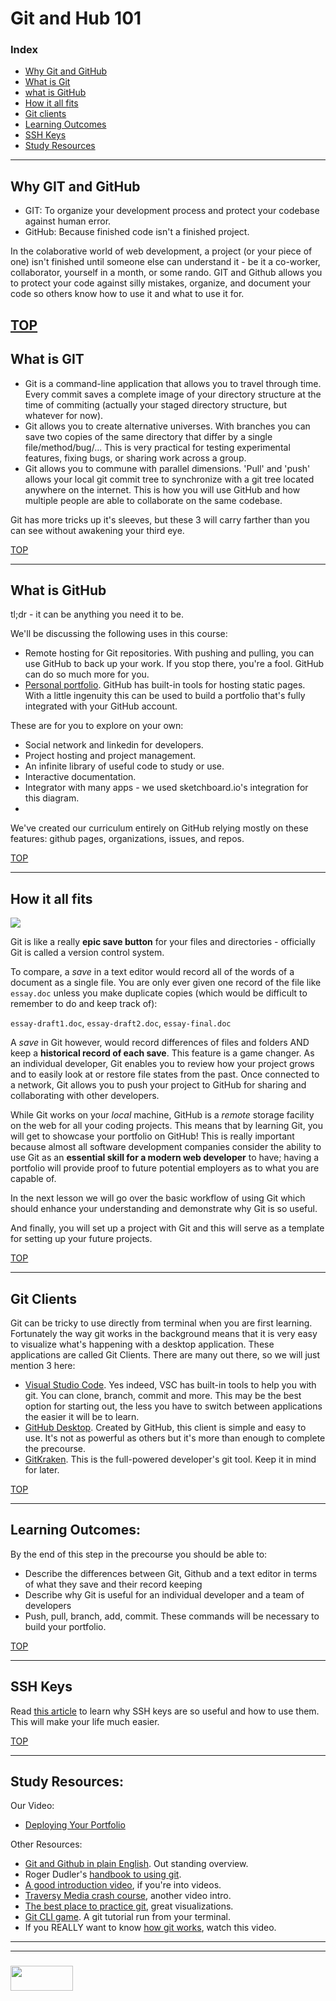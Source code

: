 # Git and Hub 101

### Index
* [Why Git and GitHub](#why-git-and-github)
* [What is Git](#what-is-git)
* [what is GitHub](#what-is-github)
* [How it all fits](#how-it-all-fits)
* [Git clients](#git-clients)
* [Learning Outcomes](#learning-outcomes)
* [SSH Keys](#ssh-keys)
* [Study Resources](#study-resources)

---
## Why GIT and GitHub 
* GIT: To organize your development process and protect your codebase against human error.
* GitHub: Because finished code isn't a finished project.  

In the colaborative world of web development, a project (or your piece of one) isn't finished until someone else can understand it - be it a co-worker, collaborator, yourself in a month, or some rando. GIT and Github allows you to protect your code against silly mistakes, organize, and document your code so others know how to use it and what to use it for.

[TOP](#index)
-------
## What is GIT 
* Git is a command-line application that allows you to travel through time.  Every commit saves a complete image of your directory structure at the time of commiting (actually your staged directory structure, but whatever for now). 
* Git allows you to create alternative universes.  With branches you can save two copies of the same directory that differ by a single file/method/bug/...  This is very practical for testing experimental features, fixing bugs, or sharing work across a group.
* Git allows you to commune with parallel dimensions.  'Pull' and 'push' allows your local git commit tree to synchronize with a git tree located anywhere on the internet.  This is how you will use GitHub and how multiple people are able to collaborate on the same codebase.

Git has more tricks up it's sleeves, but these 3 will carry farther than you can see without awakening your third eye.

[TOP](#index)
___
## What is GitHub 
tl;dr - it can be anything you need it to be.  

We'll be discussing the following uses in this course:
* Remote hosting for Git repositories.  With pushing and pulling, you can use GitHub to back up your work.  If you stop there, you're a fool. GitHub can do so much more for you.
* [Personal portfolio](https://elewa-student.github.io). GitHub has built-in tools for hosting static pages. With a little ingenuity this can be used to build a portfolio that's fully integrated with your GitHub account.

These are for you to explore on your own:
* Social network and linkedin for developers.
* Project hosting and project management.
* An infinite library of useful code to study or use. 
* Interactive documentation.
* Integrator with many apps - we used sketchboard.io's integration for this diagram.
* 

We've created our curriculum entirely on GitHub relying mostly on these features: github pages, organizations, issues, and repos.

[TOP](#index)
___

## How it all fits

![](https://github.com/elewa-academy/diagrams/blob/master/git-hub/where-it-fits.png)

Git is like a really **epic save button** for your files and directories - officially Git is called a version control system.

To compare, a *save* in a text editor would record all of the words of a document as a single file. You are only ever given one record of the file like `essay.doc` unless you make duplicate copies (which would be difficult to remember to do and keep track of):

`essay-draft1.doc`, `essay-draft2.doc`, `essay-final.doc`

A *save* in Git however, would record differences of files and folders AND keep a **historical record of each save**. This feature is a game changer. As an individual developer, Git enables you to review how your project grows and to easily look at or restore file states from the past. Once connected to a network, Git allows you to push your project to GitHub for sharing and collaborating with other developers.

While Git works on your *local* machine, GitHub is a *remote* storage facility on the web for all your coding projects. This means that by learning Git, you will get to showcase your portfolio on GitHub! This is really important because almost all software development companies consider the ability to use Git as an **essential skill for a modern web developer** to have; having a portfolio will provide proof to future potential employers as to what you are capable of.

In the next lesson we will go over the basic workflow of using Git which should enhance your understanding and demonstrate why Git is so useful.

And finally, you will set up a project with Git and this will serve as a template for setting up your future projects.

[TOP](#index)
___
## Git Clients

Git can be tricky to use directly from terminal when you are first learning.  Fortunately the way git works in the background means that it is very easy to visualize what's happening with a desktop application.  These applications are called Git Clients.  There are many out there, so we will just mention 3 here:

* [Visual Studio Code](https://www.youtube.com/watch?v=VOwyH2-VCVY&t=2s).  Yes indeed, VSC has built-in tools to help you with git.  You can clone, branch, commit and more.  This may be the best option for starting out, the less you have to switch between applications the easier it will be to learn.
* [GitHub Desktop](https://desktop.github.com).  Created by GitHub, this client is simple and easy to use.  It's not as powerful as others but it's more than enough to complete the precourse.
* [GitKraken](https://www.gitkraken.com).  This is the full-powered developer's git tool.  Keep it in mind for later.


[TOP](#index)
___

## Learning Outcomes:
By the end of this step in the precourse you should be able to:

* Describe the differences between Git, Github and a text editor in terms of what they save and their record keeping
* Describe why Git is useful for an individual developer and a team of developers
* Push, pull, branch, add, commit.  These commands will be necessary to build your portfolio.

[TOP](#index)
___   
## SSH Keys
Read [this article](https://jdblischak.github.io/2014-09-18-chicago/novice/git/05-sshkeys.html) to learn why SSH keys are so useful and how to use them.  This will make your life much easier.

[TOP](#index)
___

## Study Resources:

Our Video:
* [Deploying Your Portfolio](https://www.youtube.com/watch?v=cElzTD_x1xw)

Other Resources:
* [Git and Github in plain English](https://blog.red-badger.com/blog/2016/11/29/gitgithub-in-plain-english).  Out standing overview.
* Roger Dudler's [handbook to using git](http://rogerdudler.github.io/git-guide/).
* [A good introduction video](https://www.youtube.com/watch?v=r63f51ce84A), if you're into videos. 
* [Traversy Media crash course](https://www.youtube.com/watch?v=SWYqp7iY_Tc), another video intro.
* [The best place to practice git](http://learngitbranching.js.org/), great visualizations.
* [Git CLI game](https://www.git-game.com).  A git tutorial run from your terminal.
* If you REALLY want to know [how git works](https://www.youtube.com/watch?v=1ffBJ4sVUb4&list=TLj1nt5nzukA8), watch this video.

___
___
### <a href="http://elewa.education/blog" target="_blank"><img src="https://user-images.githubusercontent.com/18554853/34921062-506450ae-f97d-11e7-875f-6feeb26ad72d.png" width="100" height="40"/></a>